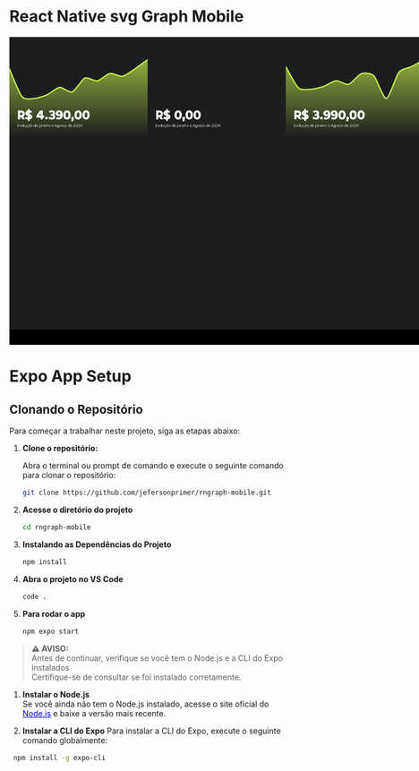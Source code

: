 # React Native svg Graph Mobile

<div style="display: flex; justify-content: space-between; margin-right: 6px; margin-top: 20px;">
  <img src="./assets/image1.png" alt="iPhone Home Preview" style="width: 270px; height: 550px;">
  <img src="./assets/image2.png" alt="iPhone Splash Preview (Dark)" style="width: 270px; height: 550px;">
  <img src="./assets/image3.png" alt="iPhone Splash Preview (Dark)" style="width: 270px; height: 550px;">
</div>

# Expo App Setup

## Clonando o Repositório

Para começar a trabalhar neste projeto, siga as etapas abaixo:

1. **Clone o repositório:**

   Abra o terminal ou prompt de comando e execute o seguinte comando para clonar o repositório:

   ```bash
   git clone https://github.com/jefersonprimer/rngraph-mobile.git

2. **Acesse o diretório do projeto**
    ```bash
   cd rngraph-mobile

3. **Instalando as Dependências do Projeto**
      ```bash
   npm install

4. **Abra o projeto no VS Code**
      ```bash
   code .

5. **Para rodar o app**
      ```bash
   npm expo start

> **⚠️ AVISO:**  
> Antes de continuar, verifique se você tem o Node.js e a CLI do Expo instalados <br/>
> Certifique-se de consultar se foi instalado corretamente.
> 

1. **Instalar o Node.js**  
Se você ainda não tem o Node.js instalado, acesse o site oficial do <a href="https://nodejs.org/pt" target="_blank" style="color: blue;">Node.js</a> e baixe a versão mais recente.

2. **Instalar a CLI do Expo**
Para instalar a CLI do Expo, execute o seguinte comando globalmente:
  ```bash
   npm install -g expo-cli
